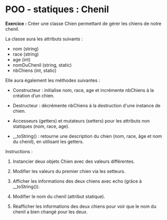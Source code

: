 # POO - statiques : Chenil

**Exercice :** Créer une classe Chien permettant de gérer les chiens de notre chenil. 

La classe aura les attributs suivants : 
- nom (string)
- race (string)
- age (int)
- nomDuChenil (string, static) 
- nbChiens (int, static)

Elle aura également les méthodes suivantes : 
- Constructeur : initialise nom, race, age et incrémente nbChiens à la création d’un chien.

- Destructeur : décrémente nbChiens à la destruction d'une instance de chien. 

- Accesseurs (getters) et mutateurs (setters) pour les attributs non statiques (nom, race, age).

- __toString() : retourne une description du chien (nom, race, âge et nom du chenil), en utilisant les getters.

Instructions : 

1. Instancier deux objets Chien avec des valeurs différentes.

2. Modifier les valeurs du premier chien via les setteurs.

3. Afficher les informations des deux chiens avec echo (grâce à __toString()).

4. Modifier le nom du chenil (attribut statique).

5. Réafficher les informations des deux chiens pour voir que le nom du chenil a bien changé pour les deux.